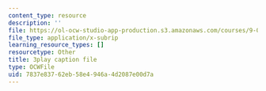 ```yaml
---
content_type: resource
description: ''
file: https://ol-ocw-studio-app-production.s3.amazonaws.com/courses/9-04-sensory-systems-fall-2013/7837e83762eb58e4946a4d2087e00d7a_LJZi6CZafms.vtt
file_type: application/x-subrip
learning_resource_types: []
resourcetype: Other
title: 3play caption file
type: OCWFile
uid: 7837e837-62eb-58e4-946a-4d2087e00d7a
---
```

